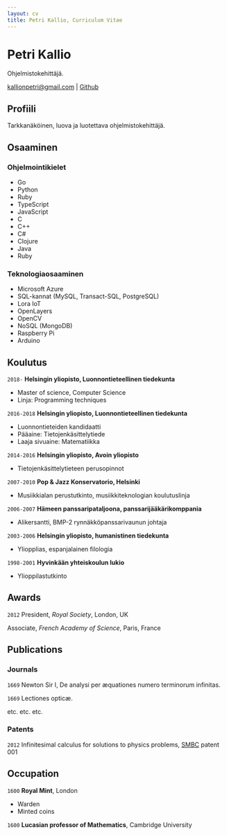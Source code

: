 ```yaml
---
layout: cv
title: Petri Kallio, Curriculum Vitae
---
```

# Petri Kallio
Ohjelmistokehittäjä.

<div id="webaddress">
<a href="kallionpetri@gmail.com">kallionpetri@gmail.com</a>
| <a href="https://github.com/pqkallio">Github</a>
</div>


## Profiili

Tarkkanäköinen, luova ja luotettava ohjelmistokehittäjä.

## Osaaminen

### Ohjelmointikielet

- Go
- Python
- Ruby
- TypeScript
- JavaScript
- C
- C++
- C#
- Clojure
- Java
- Ruby

### Teknologiaosaaminen

- Microsoft Azure
- SQL-kannat (MySQL, Transact-SQL, PostgreSQL)
- Lora IoT
- OpenLayers
- OpenCV
- NoSQL (MongoDB)
- Raspberry Pi
- Arduino


## Koulutus

`2018-`
__Helsingin yliopisto, Luonnontieteellinen tiedekunta__

- Master of science, Computer Science
- Linja: Programming techniques

`2016-2018`
__Helsingin yliopisto, Luonnontieteellinen tiedekunta__

- Luonnontieteiden kandidaatti
- Pääaine: Tietojenkäsittelytiede
- Laaja sivuaine: Matematiikka

`2014-2016`
__Helsingin yliopisto, Avoin yliopisto__

- Tietojenkäsittelytieteen perusopinnot

`2007-2010`
__Pop & Jazz Konservatorio, Helsinki__

- Musiikkialan perustutkinto, musiikkiteknologian koulutuslinja

`2006-2007`
__Hämeen panssaripataljoona, panssarijääkärikomppania__

- Alikersantti, BMP-2 rynnäkköpanssarivaunun johtaja

`2003-2006`
__Helsingin yliopisto, humanistinen tiedekunta__

- Yliopplias, espanjalainen filologia

`1998-2001`
__Hyvinkään yhteiskoulun lukio__

- Ylioppilastutkinto


## Awards

`2012`
President, *Royal Society*, London, UK

Associate, *French Academy of Science*, Paris, France



## Publications

<!-- A list is also available [online](http://scholar.google.co.uk/citations?user=LTOTl0YAAAAJ) -->

### Journals

`1669`
Newton Sir I, De analysi per æquationes numero terminorum infinitas. 

`1669`
Lectiones opticæ.

etc. etc. etc.

### Patents

`2012`
Infinitesimal calculus for solutions to physics problems, [SMBC](http://www.techdirt.com/articles/20121011/09312820678/if-patents-had-been-around-time-newton.shtml) patent 001


## Occupation

`1600`
__Royal Mint__, London

- Warden
- Minted coins

`1600`
__Lucasian professor of Mathematics__, Cambridge University



<!-- ### Footer

Last updated: May 2013 -->


